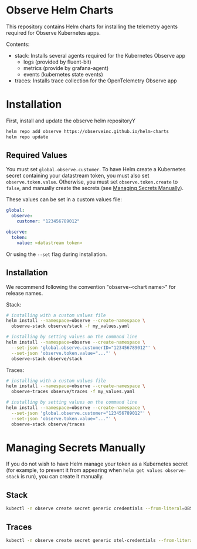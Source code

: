 # Observe Helm Charts

This repository contains Helm charts for installing the telemetry agents required for Observe Kubernetes apps.

Contents:
* stack: Installs several agents required for the Kubernetes Observe app
  * logs (provided by fluent-bit)
  * metrics (provide by grafana-agent)
  * events (kubernetes state events)
* traces: Installs trace collection for the OpenTelemetry Observe app

# Installation

First, install and update the observe helm repositoryY

```bash
helm repo add observe https://observeinc.github.io/helm-charts
helm repo update
```

## Required Values
You must set `global.observe.customer`. To have Helm create a Kubernetes secret containing your
datastream token, you must also set `observe.token.value`. Otherwise, you must set `observe.token.create`
to `false`, and manually create the secrets (see [Managing Secrets Manually](#managing-secrets-manually)).

These values can be set in a custom values file:

```yaml
global:
  observe:
    customer: "123456789012"

observe:
  token:
    value: <datastream token>
```

Or using the `--set` flag during installation.

## Installation

We recommend following the convention "observe-\<chart name\>" for release names.

Stack:
```bash
# installing with a custom values file
helm install --namespace=observe --create-namespace \
  observe-stack observe/stack -f my_values.yaml

# installing by setting values on the command line
helm install --namespace=observe --create-namespace \
  --set-json 'global.observe.customerID="123456789012"' \
  --set-json 'observe.token.value="..."' \
  observe-stack observe/stack
```

Traces:
```bash
# installing with a custom values file
helm install --namespace=observe --create-namespace \
  observe-traces observe/traces -f my_values.yaml

# installing by setting values on the command line
helm install --namespace=observe --create-namespace \
  --set-json 'global.observe.customer="123456789012"' \
  --set-json 'observe.token.value="..."' \
  observe-stack observe/traces
```

# Managing Secrets Manually

If you do not wish to have Helm manage your token as a Kubernetes secret (for example,
to prevent it from appearing when `helm get values observe-stack` is run), you can create
it manually.

## Stack

```bash
kubectl -n observe create secret generic credentials --from-literal=OBSERVE_TOKEN=<datastream token>
```

## Traces

```bash
kubectl -n observe create secret generic otel-credentials --from-literal=OBSERVE_TOKEN=<datastream token>
```
